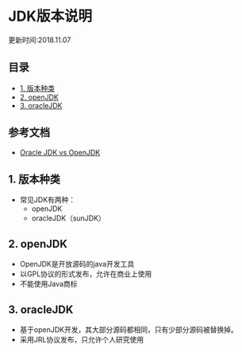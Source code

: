 JDK版本说明
===
更新时间:2018.11.07


目录
---
<!-- TOC depthFrom:2 updateOnSave:false -->

- [1. 版本种类](#1-%E7%89%88%E6%9C%AC%E7%A7%8D%E7%B1%BB)
- [2. openJDK](#2-openjdk)
- [3. oracleJDK](#3-oraclejdk)

<!-- /TOC -->


参考文档
---

* [Oracle JDK vs OpenJDK](http://www.cnblogs.com/bluestorm/p/8965656.html)

## 1. 版本种类 

* 常见JDK有两种：
    * openJDK 
    * oracleJDK（sunJDK）

## 2. openJDK

* OpenJDK是开放源码的java开发工具
* 以GPL协议的形式发布，允许在商业上使用
* 不能使用Java商标

## 3. oracleJDK

* 基于openJDK开发，其大部分源码都相同，只有少部分源码被替换掉。
* 采用JRL协议发布，只允许个人研究使用

